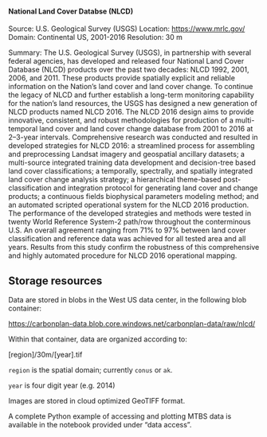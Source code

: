 #### National Land Cover Databse (NLCD)
Source: U.S. Geological Survey (USGS)
Location: https://www.mrlc.gov/
Domain: Continental US, 2001-2016
Resolution: 30 m

Summary: The U.S. Geological Survey (USGS), in partnership with several federal agencies, has developed and released four National Land Cover Database (NLCD) products over the past two decades: NLCD 1992, 2001, 2006, and 2011. These products provide spatially explicit and reliable information on the Nation’s land cover and land cover change. To continue the legacy of NLCD and further establish a long-term monitoring capability for the nation’s land resources, the USGS has designed a new generation of NLCD products named NLCD 2016. The NLCD 2016 design aims to provide innovative, consistent, and robust methodologies for production of a multi-temporal land cover and land cover change database from 2001 to 2016 at 2–3-year intervals. Comprehensive research was conducted and resulted in developed strategies for NLCD 2016: a streamlined process for assembling and preprocessing Landsat imagery and geospatial ancillary datasets; a multi-source integrated training data development and decision-tree based land cover classifications; a temporally, spectrally, and spatially integrated land cover change analysis strategy; a hierarchical theme-based post-classification and integration protocol for generating land cover and change products; a continuous fields biophysical parameters modeling method; and an automated scripted operational system for the NLCD 2016 production. The performance of the developed strategies and methods were tested in twenty World Reference System-2 path/row throughout the conterminous U.S. An overall agreement ranging from 71% to 97% between land cover classification and reference data was achieved for all tested area and all years. Results from this study confirm the robustness of this comprehensive and highly automated procedure for NLCD 2016 operational mapping.

## Storage resources
Data are stored in blobs in the West US data center, in the following blob container:

https://carbonplan-data.blob.core.windows.net/carbonplan-data/raw/nlcd/

Within that container, data are organized according to:

[region]/30m/[year].tif

`region` is the spatial domain; currently `conus` or `ak`.

`year` is four digit year (e.g. 2014)

Images are stored in cloud optimized GeoTIFF format. 

A complete Python example of accessing and plotting MTBS data is available in the notebook provided under “data access”.